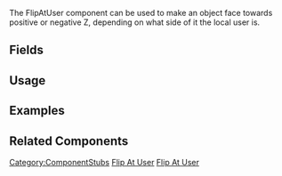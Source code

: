 <languages></languages> <translate>

The FlipAtUser component can be used to make an object face towards
positive or negative Z, depending on what side of it the local user is.

## Fields

## Usage

## Examples

## Related Components

</translate>

[Category:ComponentStubs](Category:ComponentStubs "wikilink") [Flip At
User](Category:Components{{#translation:}} "wikilink") [Flip At
User](Category:Components:Transform:Drivers{{#translation:}} "wikilink")